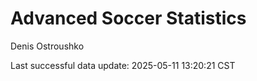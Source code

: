 # Advanced Soccer Statistics
Denis Ostroushko

<!-- gfm -->

Last successful data update: 2025-05-11 13:20:21 CST
